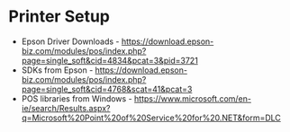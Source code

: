 # Printer Setup

- Epson Driver Downloads - https://download.epson-biz.com/modules/pos/index.php?page=single_soft&cid=4834&pcat=3&pid=3721
- SDKs from Epson - https://download.epson-biz.com/modules/pos/index.php?page=single_soft&cid=4768&scat=41&pcat=3
- POS libraries from Windows -  https://www.microsoft.com/en-ie/search/Results.aspx?q=Microsoft%20Point%20of%20Service%20for%20.NET&form=DLC